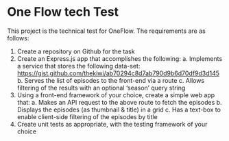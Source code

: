# One Flow tech Test

This project is the technical test for OneFlow. The requirements are as follows:

1. Create a repository on Github for the task
2. Create an Express.js app that accomplishes the following:
  a. Implements a service that stores the following data-set:
  https://gist.github.com/thekiwi/ab70294c8d7ab790d9b6d70df9d3d145
  b. Serves the list of episodes to the front-end via a route
  c. Allows filtering of the results with an optional ‘season’ query string
3. Using a front-end framework of your choice, create a simple web app that:
  a. Makes an API request to the above route to fetch the episodes
  b. Displays the episodes (as thumbnail & title) in a grid
  c. Has a text-box to enable client-side filtering of the episodes by title
4. Create unit tests as appropriate, with the testing framework of your choice
